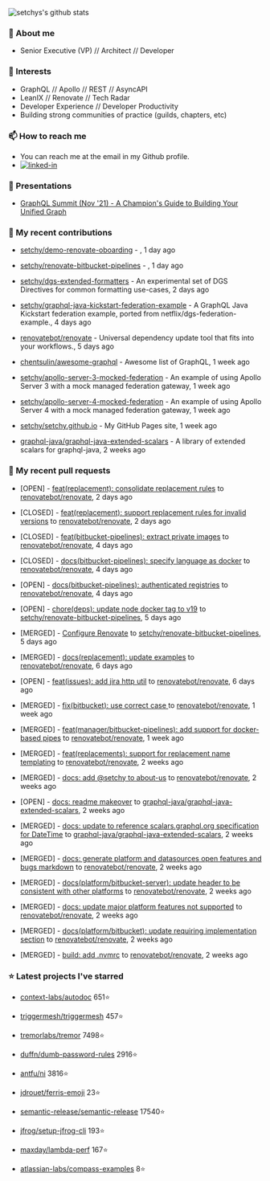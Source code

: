 <p align="left">
  <img src="https://github-readme-stats.vercel.app/api?username=setchy&show_icons=true&theme=algolia&count_private=true" alt="setchys's github stats">
</p>

### 📖 About me

- Senior Executive (VP) // Architect // Developer

### 🔭 Interests

- GraphQL // Apollo // REST // AsyncAPI
- LeanIX // Renovate // Tech Radar
- Developer Experience // Developer Productivity
- Building strong communities of practice (guilds, chapters, etc)

### 📫 How to reach me

- You can reach me at the email in my Github profile.
- [<img alt="linked-in" src="https://img.shields.io/badge/linkedin-%230077B5.svg?&style=for-the-badge&logo=linkedin&logoColor=white" />](https://www.linkedin.com/in/adamsetch)

### 🎤 Presentations

- [GraphQL Summit (Nov '21) - A Champion's Guide to Building Your Unified Graph](https://www.apollographql.com/events/roundtable/graphql-summit-november-2021/a-champions-guide-to-building-your-unified-graph)

### 🚀 My recent contributions



- [setchy/demo-renovate-oboarding](https://github.com/setchy/demo-renovate-oboarding) - , 1 day ago

- [setchy/renovate-bitbucket-pipelines](https://github.com/setchy/renovate-bitbucket-pipelines) - , 1 day ago

- [setchy/dgs-extended-formatters](https://github.com/setchy/dgs-extended-formatters) - An experimental set of DGS Directives for common formatting use-cases, 2 days ago

- [setchy/graphql-java-kickstart-federation-example](https://github.com/setchy/graphql-java-kickstart-federation-example) - A GraphQL Java Kickstart federation example, ported from netflix/dgs-federation-example., 4 days ago

- [renovatebot/renovate](https://github.com/renovatebot/renovate) - Universal dependency update tool that fits into your workflows., 5 days ago

- [chentsulin/awesome-graphql](https://github.com/chentsulin/awesome-graphql) - Awesome list of GraphQL, 1 week ago

- [setchy/apollo-server-3-mocked-federation](https://github.com/setchy/apollo-server-3-mocked-federation) - An example of using Apollo Server 3 with a mock managed federation gateway, 1 week ago

- [setchy/apollo-server-4-mocked-federation](https://github.com/setchy/apollo-server-4-mocked-federation) - An example of using Apollo Server 4 with a mock managed federation gateway, 1 week ago

- [setchy/setchy.github.io](https://github.com/setchy/setchy.github.io) - My GitHub Pages site, 1 week ago

- [graphql-java/graphql-java-extended-scalars](https://github.com/graphql-java/graphql-java-extended-scalars) - A library of extended scalars for graphql-java, 2 weeks ago

### 🎉 My recent pull requests



- [OPEN] - [feat(replacement): consolidate replacement rules](https://github.com/renovatebot/renovate/pull/21155) to [renovatebot/renovate](https://github.com/renovatebot/renovate), 2 days ago

- [CLOSED] - [feat(replacement): support replacement rules for invalid versions](https://github.com/renovatebot/renovate/pull/21151) to [renovatebot/renovate](https://github.com/renovatebot/renovate), 2 days ago

- [CLOSED] - [feat(bitbucket-pipelines): extract private images](https://github.com/renovatebot/renovate/pull/21107) to [renovatebot/renovate](https://github.com/renovatebot/renovate), 4 days ago

- [CLOSED] - [docs(bitbucket-pipelines): specify language as docker](https://github.com/renovatebot/renovate/pull/21097) to [renovatebot/renovate](https://github.com/renovatebot/renovate), 4 days ago

- [OPEN] - [docs(bitbucket-pipelines): authenticated registries](https://github.com/renovatebot/renovate/pull/21096) to [renovatebot/renovate](https://github.com/renovatebot/renovate), 4 days ago

- [OPEN] - [chore(deps): update node docker tag to v19](https://github.com/setchy/renovate-bitbucket-pipelines/pull/2) to [setchy/renovate-bitbucket-pipelines](https://github.com/setchy/renovate-bitbucket-pipelines), 5 days ago

- [MERGED] - [Configure Renovate](https://github.com/setchy/renovate-bitbucket-pipelines/pull/1) to [setchy/renovate-bitbucket-pipelines](https://github.com/setchy/renovate-bitbucket-pipelines), 5 days ago

- [MERGED] - [docs(replacement): update examples](https://github.com/renovatebot/renovate/pull/21076) to [renovatebot/renovate](https://github.com/renovatebot/renovate), 6 days ago

- [OPEN] - [feat(issues): add jira http util](https://github.com/renovatebot/renovate/pull/21056) to [renovatebot/renovate](https://github.com/renovatebot/renovate), 6 days ago

- [MERGED] - [fix(bitbucket): use correct case  ](https://github.com/renovatebot/renovate/pull/21002) to [renovatebot/renovate](https://github.com/renovatebot/renovate), 1 week ago

- [MERGED] - [feat(manager/bitbucket-pipelines): add support for docker-based pipes](https://github.com/renovatebot/renovate/pull/20938) to [renovatebot/renovate](https://github.com/renovatebot/renovate), 1 week ago

- [MERGED] - [feat(replacements): support for replacement name templating](https://github.com/renovatebot/renovate/pull/20905) to [renovatebot/renovate](https://github.com/renovatebot/renovate), 2 weeks ago

- [MERGED] - [docs: add @setchy to about-us](https://github.com/renovatebot/renovate/pull/20903) to [renovatebot/renovate](https://github.com/renovatebot/renovate), 2 weeks ago

- [OPEN] - [docs: readme makeover](https://github.com/graphql-java/graphql-java-extended-scalars/pull/94) to [graphql-java/graphql-java-extended-scalars](https://github.com/graphql-java/graphql-java-extended-scalars), 2 weeks ago

- [MERGED] - [docs: update to reference scalars.graphql.org specification for DateTime](https://github.com/graphql-java/graphql-java-extended-scalars/pull/93) to [graphql-java/graphql-java-extended-scalars](https://github.com/graphql-java/graphql-java-extended-scalars), 2 weeks ago

- [MERGED] - [docs: generate platform and datasources open features and bugs markdown](https://github.com/renovatebot/renovate/pull/20873) to [renovatebot/renovate](https://github.com/renovatebot/renovate), 2 weeks ago

- [MERGED] - [docs(platform/bitbucket-server): update header to be consistent with other platforms](https://github.com/renovatebot/renovate/pull/20870) to [renovatebot/renovate](https://github.com/renovatebot/renovate), 2 weeks ago

- [MERGED] - [docs: update major platform features not supported](https://github.com/renovatebot/renovate/pull/20869) to [renovatebot/renovate](https://github.com/renovatebot/renovate), 2 weeks ago

- [MERGED] - [docs(platform/bitbucket): update requiring implementation section](https://github.com/renovatebot/renovate/pull/20863) to [renovatebot/renovate](https://github.com/renovatebot/renovate), 2 weeks ago

- [MERGED] - [build: add .nvmrc](https://github.com/renovatebot/renovate/pull/20862) to [renovatebot/renovate](https://github.com/renovatebot/renovate), 2 weeks ago

### ⭐ Latest projects I've starred



- [context-labs/autodoc](https://github.com/context-labs/autodoc) 651⭐

- [triggermesh/triggermesh](https://github.com/triggermesh/triggermesh) 457⭐

- [tremorlabs/tremor](https://github.com/tremorlabs/tremor) 7498⭐

- [duffn/dumb-password-rules](https://github.com/duffn/dumb-password-rules) 2916⭐

- [antfu/ni](https://github.com/antfu/ni) 3816⭐

- [jdrouet/ferris-emoji](https://github.com/jdrouet/ferris-emoji) 23⭐

- [semantic-release/semantic-release](https://github.com/semantic-release/semantic-release) 17540⭐

- [jfrog/setup-jfrog-cli](https://github.com/jfrog/setup-jfrog-cli) 193⭐

- [maxday/lambda-perf](https://github.com/maxday/lambda-perf) 167⭐

- [atlassian-labs/compass-examples](https://github.com/atlassian-labs/compass-examples) 8⭐


